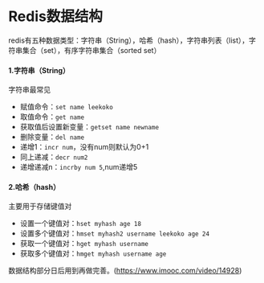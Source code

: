 # Redis数据结构

redis有五种数据类型：字符串（String），哈希（hash），字符串列表（list），字符串集合（set），有序字符串集合（sorted set）  

#### 1.字符串（String）

字符串最常见

- 赋值命令：``set name leekoko``  
- 取值命令：``get name``
- 获取值后设置新变量：``getset name newname``  
- 删除变量：``del name``  
- 递增1：``incr num``，没有num则默认为0+1
- 同上递减：``decr num2``
- 递增递减n：``incrby num 5``,num递增5

#### 2.哈希（hash）

主要用于存储键值对

- 设置一个键值对：``hset myhash age 18``
- 设置多个键值对：``hmset myhash2 username leekoko age 24``  
- 获取一个键值对：``hget myhash username``
- 获取多个键值对：``hmget myhash username age``  





数据结构部分日后用到再做完善。(https://www.imooc.com/video/14928)